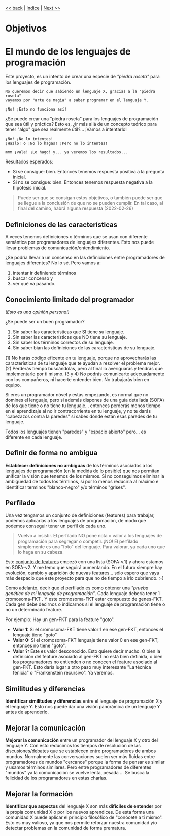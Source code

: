 [<< back](problema) | [Indice](../README.md) | [Next >>](paradigmas/README.md)

# Objetivos

# El mundo de los lenguajes de programación

Este proyecto, es un intento de crear una especie de _"piedra roseta"_ para los lenguajes de programación.

```
No queremos decir que sabiendo un lenguaje X, gracias a la "piedra roseta"
vayamos por "arte de magia" a saber programar en el lenguaje Y.

¡No! ¡Esto no funciona así!
```

¿Se puede crear una "piedra roseta" para los lenguajes de programación que sea útil y práctica? Esto es, ¿ir más allá de un concepto teórico para tener "algo" que sea realmente útil?... ¡Vamos a intentarlo!

```
¡No! ¡No lo intentes!
¡Hazlo! o ¡No lo hagas! ¡Pero no lo intentes!

mmm ¡vale! ¡Lo hago! y... ya veremos los resultados...
```

Resultados esperados:
* Si se consigue: bien. Entonces tenemos respuesta positiva a la pregunta inicial.
* Si no se consigue: bien. Entonces tenemos respuesta negativa a la hipótesis inicial.

> Puede ser que se consigan estos objetivos, o también puede ser que se llegue a la conclusión de que no se pueden cumplir. En tal caso, al final del camino, habrá alguna respuesta (2022-02-26)


## Definiciones de las características

A veces tenemos definiciones o términos que se usan con diferente semántica por programadores de
lenguajes diferentes. Esto nos puede llevar problemas de comunicación/entendimiento.

¿Se podría llevar a un concenso en las definiciones entre programadores de lenguajes diferentes?
No lo sé. Pero vamos a:
1. intentar ir definiendo términos
1. buscar concenso y
1. ver qué va pasando.

## Conocimiento limitado del programador

_(Esto es una opinión personal)_

¿Se puede ser un buen programador?
1. Sin saber las características que SI tiene su lenguaje.
2. Sin saber las características que NO tiene su lenguaje.
3. Sin saber los términos correctos de su lenguaje.
4. Sin saber bian las definiciones de las características de su lenguaje.

(1) No harás código eficente en tu lenguaje, porque no aprovecharás las características
de tu lenguaje que te ayudan a resolver el problema mejor.
(2) Perderás tiempo buscándolas, pero al final lo averiguarás y tendrás que
implementarlo por ti mismo.
(3 y 4) No podrás comunicarte adecuadamente con los compañeros, ni hacerte entender bien.
No trabajarás bien en equipo.

Si eres un programador nóvel y estás empezando, es normal que no domines el lenguaje, pero si además dispones de una guía detallada (SOFA) de los que tiene o no tiene tu lenguaje... entonces perderás menos tiempo en el aprendizaje al no ir contracorriente en tu lenguaje, y no te darás "cabezazos contra la paredes" si sabes dónde están esas paredes de tu lenguaje.

Todos los lenguajes tienen "paredes" y "espacio abierto" pero... es diferente en cada lenguaje.

## Definir de forma no ambigua

**Establecer definiciones no ambiguas** de los términos asociados a los lenguajes de programación (en la medida de lo posible) que nos permitan unificar la visión que tenemos de los mismos. Si no conseguimos eliminar la ambigüedad de todos los términos, si por lo menos reducirla al máximo e identificar terminos "blanco-negro" y/o términos "grises".

## Perfilado

Una vez tengamos un conjunto de definiciones (features) para trabajar, podemos aplicarlas a los lenguajes de programación, de modo que podemos conseguir tener un perfil de cada uno.

> Vuelvo a insistir. El perfilado NO pone nota o valor a los lenguajes de programación para segregar o competir. ¡NO! El perfilado simplemente es una "foto" del lenguaje. Para valorar, ya cada uno que lo haga en su cabeza.

Este [conjunto de features](features) empezó con una lista (SOFA-v.1) y ahora estamos en SOFA-v2. Y me temo que seguirá aumentando. En el futuro siempre hay evolución, cambio y aparición de nuevas features... sólo espero que vaya más despacio que este proyecto para que no de tiempo a irlo cubriendo. :-)

Como adelanto, decir que el perfilado es como obtener una _"prueba genética de mi lenguaje de programación"_. Cada lenguaje debería tener 1 cromosoma-FKT . Y este cromosoma-FKT estar compuesto de genes-FKT. Cada gen debe decirnos o indicarnos si el lenguaje de programación tiene o no un determinado feature.

Por ejemplo: Hay un gen-FKT para la feature "goto".
* **Valor 1:** Si el cromosoma-FKT  tiene valor 1 en ese gen-FKT, entonces el lenguaje tiene "goto"  
* **Valor 0:** Si el cromosoma-FKT lenguaje tiene valor 0 en ese gen-FKT, entonces no tiene "goto".
* **Valor ?:** Este es valor desconocido. Esto quiere decir mucho. O bien la definición del feature asociado al gen-FKT no está bien definida, o bien los programadores no entienden o no conocen el feature asociado al gen-FKT. Esto daría lugar a otro paso muy interesante "La técnica fenicia" o "Frankenstein recursivo". Ya veremos.

## Similitudes y diferencias

**Identificar similitudes y diferencias** entre el lenguaje de programación X y el lenguaje Y. Esto nos puede dar una visión panorámica de un lenguaje Y antes de aprenderlo.

## Mejorar la comunicación

**Mejorar la comunicación** entre un programador del lenguaje X y otro del lenguaje Y. Con esto reducimos los tiempos de resolución de las discusiones/debates que se establecen entre programadores de ambos mundos. Normalmente las conversaciones suelen ser más fluídas entre programadores de mundos "cercanos" porque la forma de pensar es similar y usamos términos similares. Pero entre programadores de diferentes "mundos" ya la comunicación se vuelve lenta, pesada ... Se busca la felicidad de los programadores en estas charlas.

## Mejorar la formación

**Identificar que aspectos** del lenguaje X son más **difíciles de entender** por la propia comunidad X o por los nuevos aprendices. De esta forma una comunidad X puede aplicar el principio filosófico de "conócete a tí mismo". Esto es muy valioso, ya que nos permite reforzar nuestra comunidad y/o detectar problemas en la comunidad de forma prematura.
